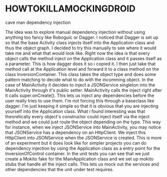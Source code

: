 HOWTOKILLAMOCKINGDROID
======================

cave man dependency injection


The idea was to explore manual dependency injection without using anything too fancy like Roboguic or Dagger.
I noticed that Dagger is set up so that the base Activity class injects itself into the Application class and thus
the object graph. I decided to try this manually to see where it would take me and what that would look like.
Right now the idea is that every object calls the method inject on the Application class and it passes itself as a parameter.
This is how dagger does it so i copied it. I then just take that method call at the Application level and forward it to 
a class method on the class InversionContainer. This class takes the object type and does some pattern matching
to decide what to do with the incomming object. In the case of MainActivity it decides to inject a JSONService singleton into 
the MainActivity through it's public setter.  MainActivity calls the inject right after it calls super.onCreate(). This lets
us inject any dependencies before the user really tries to use them. I'm not forcing this through a baseclass like dagger.
I'm just keeping it simple so that it is obvious that you are injecting yourself into the Application class.
What i found interesting was that theoretically every object's constructor could inject itself via the inject method and we
could just route the object depending on the type. This way for instance, when we inject JSONService into MainActivity, you may
notice that JSONService has a dependency on an HttpClient. We inject this HttpClient into JSONService when the JSONService is created.
This is more of an experiment but it does look like for simpler projects you can do dependency injection by using
the Application class as a entry point for the InversionOfControl container. In the unit tests you can see that
we just create a Mokito fake for the MainApplication class and we set up mokito stubs that handle all the inject calls.
This lets us mock out the services and other dependencies that the unit under test requires.
